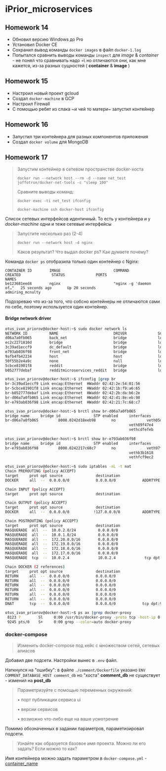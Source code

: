 # iPrior_microservices

## Homework 14

* Обновил версию Windows до Pro
* Установил Docker CE
* Сохранил вывод команды `docker images` в файл `docker-1.log`
* Попытался сравнить выводы команды `inspect` для *image* & *container* - не понял что сравнивать надо =\ 
  но отличаются они, как мне кажется, из-за разных сущностей ( **container** & **image** )

## Homework 15

* Настроил новый проект gcloud
* Создал `docker-machine` в GCP
* Настроил Firewall
* С помощью ребят из слака ~и чей то матери~ запустил контейнер

## Homework 16

* Запустил три контейнера для разных компонентов приложения
* Создал `docker volume` для MongoDB


## Homework 17

> Запустим контейнер в сетевом пространстве docker-хоста
> 
> `docker run --network host --rm -d --name net_test joffotron/docker-net-tools -c "sleep 100"`
> 
> Сравните выводы команд:
>
> `docker exec -ti net_test ifconfig`
>
> `docker-machine ssh docker-host ifconfig`

Список сетевых интерфейсов идентичный.
То есть у контейнера и у *docker-machine* одни и теже сетевые интерфейсы

> Запустите несколько раз (2-4)
>
> `docker run --network host -d nginx`
>
> Каков результат? Что выдал docker ps? Как думаете почему? 

Команда `docker ps` отобразила только один контейнер с Nginx:

```text
CONTAINER ID        IMAGE                        COMMAND                  CREATED              STATUS              PORTS                    NAMES
be123681eed4        nginx                        "nginx -g 'daemon of…"   25 seconds ago       Up 20 seconds                                admiring_mcnulty
```

Подозреваю что из-за того, что собсно контейнеры не отличаются сами по себе, поэтому используется один контейнер.

#### Bridge network driver

```bash
otus_ivan_priorov@docker-host:~$ sudo docker network ls
NETWORK ID          NAME                         DRIVER              SCOPE
d06a7a0fb065        back_net                     bridge              local
ec2c2271810d        bridge                       bridge              local
3c39ad1eccf9        dc_default                   bridge              local
e793ab036f98        front_net                    bridge              local
9afb4fb42234        host                         host                local
50f55b2e4a9c        none                         null                local
5cbce81901f8        reddit                       bridge              local
b052777debaf        redditmicroservices_reddit   bridge              local

otus_ivan_priorov@docker-host:~$ ifconfig |grep br
br-3c39ad1eccf9 Link encap:Ethernet  HWaddr 02:42:2e:54:01:56  
br-5cbce81901f8 Link encap:Ethernet  HWaddr 02:42:1b:f9:a6:65  
br-b052777debaf Link encap:Ethernet  HWaddr 02:42:2b:da:b6:2e  
br-d06a7a0fb065 Link encap:Ethernet  HWaddr 02:42:d1:8e:eb:98  
br-e793ab036f98 Link encap:Ethernet  HWaddr 02:42:21:7c:68:c7  

otus_ivan_priorov@docker-host:~$ brctl show br-d06a7a0fb065
bridge name     bridge id               STP enabled     interfaces
br-d06a7a0fb065         8000.0242d18eeb98       no              veth05d2688
                                                        veth89f47e4
                                                        vethcdfefeb
                                                        
otus_ivan_priorov@docker-host:~$ brctl show br-e793ab036f98
bridge name     bridge id               STP enabled     interfaces
br-e793ab036f98         8000.0242217c68c7       no              veth97f8e5d
                                                        vethb3b1618
                                                        vethfcf9ec2
                                                        
otus_ivan_priorov@docker-host:~$ sudo iptables -nL -t nat
Chain PREROUTING (policy ACCEPT)
target     prot opt source               destination         
DOCKER     all  --  0.0.0.0/0            0.0.0.0/0            ADDRTYPE match dst-type LOCAL

Chain INPUT (policy ACCEPT)
target     prot opt source               destination         

Chain OUTPUT (policy ACCEPT)
target     prot opt source               destination         
DOCKER     all  --  0.0.0.0/0           !127.0.0.0/8          ADDRTYPE match dst-type LOCAL

Chain POSTROUTING (policy ACCEPT)
target     prot opt source               destination         
MASQUERADE  all  --  10.0.2.0/24          0.0.0.0/0           
MASQUERADE  all  --  10.0.1.0/24          0.0.0.0/0           
MASQUERADE  all  --  172.20.0.0/16        0.0.0.0/0           
MASQUERADE  all  --  172.19.0.0/16        0.0.0.0/0           
MASQUERADE  all  --  172.18.0.0/16        0.0.0.0/0           
MASQUERADE  all  --  172.17.0.0/16        0.0.0.0/0           
MASQUERADE  tcp  --  10.0.2.4             10.0.2.4             tcp dpt:9292

Chain DOCKER (2 references)
target     prot opt source               destination         
RETURN     all  --  0.0.0.0/0            0.0.0.0/0           
RETURN     all  --  0.0.0.0/0            0.0.0.0/0           
RETURN     all  --  0.0.0.0/0            0.0.0.0/0           
RETURN     all  --  0.0.0.0/0            0.0.0.0/0           
RETURN     all  --  0.0.0.0/0            0.0.0.0/0           
RETURN     all  --  0.0.0.0/0            0.0.0.0/0           
DNAT       tcp  --  0.0.0.0/0            0.0.0.0/0            tcp dpt:9292 to:10.0.2.4:9292

otus_ivan_priorov@docker-host:~$ ps ax |grep docker-proxy
 8123 ?        Sl     0:00 /usr/bin/docker-proxy -proto tcp -host-ip 0.0.0.0 -host-port 9292 -container-ip 10.0.2.4 -container-port 9292
 9245 pts/0    S+     0:00 grep --color=auto docker-proxy
```

### docker-compose

> Изменить docker-compose под кейс с множеством сетей, сетевых алиасов

Добавил две подсети. Настройки вынес в `.env` файл.

Наткнулся на "ошибку": 
в файле `./comment/Dockerfile` указано `ENV COMMENT_DATABASE_HOST comment_db` но "хоста" **comment_db** не существует - изменил на **post_db**

> Параметризуйте с помощью переменных окружений:
>
> • порт публикации сервиса ui
>
> • версии сервисов
>
> • возможно что-либо еще на ваше усмотрение
>

Помимо обозначенных в задании параметров, параметизировал подсети.

> Узнайте как образуется базовое имя проекта. Можно ли его задать? Если можно то как?

Имя контейнера можно задать параметром в `docker-compose.yml` - [container_name](https://docs.docker.com/compose/compose-file/#container_name)
